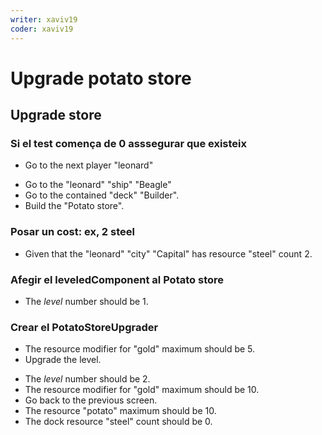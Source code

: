 ```yaml
---
writer: xaviv19
coder: xaviv19
---
```


# Upgrade potato store

## Upgrade store

### Si el test comença de 0 asssegurar que existeix
 * Go to the next player "leonard"
 <!-- SNAPSHOT status=200 -->
 * Go to the "leonard" "ship" "Beagle"
 * Go to the contained "deck" "Builder".
 * Build the "Potato store".
 <!-- SNAPSHOT status=200 -->

### Posar un cost: ex, 2 steel
 * Given that the "leonard" "city" "Capital" has resource "steel" count 2.

### Afegir el leveledComponent al Potato store
 * The _level_ number should be 1.

### Crear el PotatoStoreUpgrader
 * The resource modifier for "gold" maximum should be 5.
 * Upgrade the level.
 <!-- SNAPSHOT status=200 -->
 * The _level_ number should be 2.
 * The resource modifier for "gold" maximum should be 10.
 * Go back to the previous screen.
 * The resource "potato" maximum should be 10.
 * The dock resource "steel" count should be 0.
